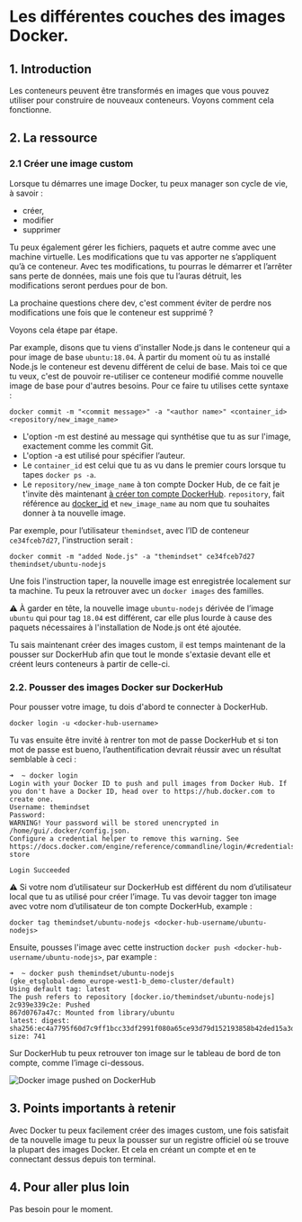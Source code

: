 # Les différentes couches des images Docker.

## 1. Introduction
Les conteneurs peuvent être transformés en images que vous pouvez utiliser pour construire de nouveaux conteneurs. 
Voyons comment cela fonctionne.

## 2. La ressource
### 2.1 Créer une image custom
Lorsque tu démarres une image Docker, tu peux manager son cycle de vie, à savoir :
- créer, 
- modifier 
- supprimer 

Tu peux également gérer les fichiers, paquets et autre comme avec une machine virtuelle. 
Les modifications que tu vas apporter ne s’appliquent qu’à ce conteneur. 
Avec tes modifications, tu pourras le démarrer et l’arrêter sans perte de données, 
mais une fois que tu l’auras détruit, les modifications seront perdues pour de bon.

La prochaine questions chere dev, c'est comment éviter de perdre nos modifications une fois que le conteneur est supprimé ? 

Voyons cela étape par étape.

Par example, disons que tu viens d'installer Node.js dans le conteneur qui a pour image de base `ubuntu:18.04`.
À partir du moment où tu as installé Node.js le conteneur est devenu différent de celui de base.
Mais toi ce que tu veux, c'est de pouvoir re-utiliser ce conteneur modifié comme nouvelle image de base pour d'autres besoins. 
Pour ce faire tu utilises cette syntaxe : 

```shell
docker commit -m "<commit message>" -a "<author name>" <container_id> <repository/new_image_name>
```

- L'option -m est destiné au message qui synthétise que tu as sur l'image, exactement comme les commit Git.
- L'option -a est utilisé pour spécifier l’auteur. 
- Le `container_id` est celui que tu as vu dans le premier cours lorsque tu tapes `docker ps -a`. 
- Le `repository/new_image_name` à ton compte Docker Hub, de ce fait je t'invite dès maintenant [à créer ton compte DockerHub](https://hub.docker.com/signup).
  `repository`, fait référence au [docker_id](https://docs.docker.com/docker-id/) et `new_image_name` au nom que tu souhaites donner à ta nouvelle image.

Par exemple, pour l’utilisateur `themindset`, avec l’ID de conteneur `ce34fceb7d27`, l'instruction serait :

```shell
docker commit -m "added Node.js" -a "themindset" ce34fceb7d27 themindset/ubuntu-nodejs
```
Une fois l'instruction taper, la nouvelle image est enregistrée localement sur ta machine. 
Tu peux la retrouver avec un `docker images` des familles.


:warning: À garder en tête, la nouvelle image `ubuntu-nodejs` dérivée de l’image `ubuntu` qui pour tag `18.04` est différent, car elle plus lourde à cause des paquets nécessaires à l'installation de Node.js ont été ajoutée. 

Tu sais maintenant créer des images custom, 
il est temps maintenant de la pousser sur DockerHub afin que tout le monde s'extasie devant elle 
et créent leurs conteneurs à partir de celle-ci.

### 2.2. Pousser des images Docker sur DockerHub

Pour pousser votre image, tu dois d'abord te connecter à DockerHub.

```shell
docker login -u <docker-hub-username>
```
Tu vas ensuite être invité à rentrer ton mot de passe DockerHub et si ton mot de passe est bueno, l’authentification devrait réussir avec un résultat semblable à ceci : 
```shell
➜  ~ docker login                                                                                                                                 
Login with your Docker ID to push and pull images from Docker Hub. If you don't have a Docker ID, head over to https://hub.docker.com to create one.
Username: themindset
Password: 
WARNING! Your password will be stored unencrypted in /home/gui/.docker/config.json.
Configure a credential helper to remove this warning. See
https://docs.docker.com/engine/reference/commandline/login/#credentials-store

Login Succeeded
```

:warning: Si votre nom d’utilisateur sur DockerHub est différent 
du nom d’utilisateur local que tu as utilisé pour créer l’image. 
Tu vas devoir tagger ton image avec votre nom d’utilisateur de ton compte DockerHub, example :

```shell
docker tag themindset/ubuntu-nodejs <docker-hub-username/ubuntu-nodejs>
```

Ensuite, pousses l'image avec cette instruction `docker push <docker-hub-username/ubuntu-nodejs>`, par example :

```shell
➜  ~ docker push themindset/ubuntu-nodejs                                                                                                         (gke_etsglobal-demo_europe-west1-b_demo-cluster/default)
Using default tag: latest
The push refers to repository [docker.io/themindset/ubuntu-nodejs]
2c939e339c2e: Pushed 
867d0767a47c: Mounted from library/ubuntu 
latest: digest: sha256:ec4a7795f60d7c9ff1bcc33df2991f080a65ce93d79d152193858b42ded15a3d size: 741
```


Sur DockerHub tu peux retrouver ton image sur le tableau de bord de ton compte, comme l’image ci-dessous.

![Docker image pushed on DockerHub](https://i.imgur.com/0fiUhRt.png)


## 3. Points importants à retenir
Avec Docker tu peux facilement créer des images custom, une fois satisfait de ta nouvelle image tu peux la pousser sur un registre officiel 
où se trouve la plupart des images Docker.
Et cela en créant un compte et en te connectant dessus depuis ton terminal.

## 4. Pour aller plus loin
Pas besoin pour le moment.
